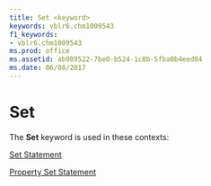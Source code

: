 ```yaml
---
title: Set <keyword>
keywords: vblr6.chm1009543
f1_keywords:
- vblr6.chm1009543
ms.prod: office
ms.assetid: ab989522-7be0-b524-1c8b-5fba0b4eed84
ms.date: 06/08/2017
---
```



# Set <keyword>

The **Set** keyword is used in these contexts:

[Set Statement](set-statement.md)

[Property Set Statement](property-set-statement.md)


